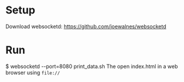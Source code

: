 # Setup
Download websocketd: https://github.com/joewalnes/websocketd

# Run
$ websocketd --port=8080 print_data.sh
The open index.html in a web browser using `file://`
